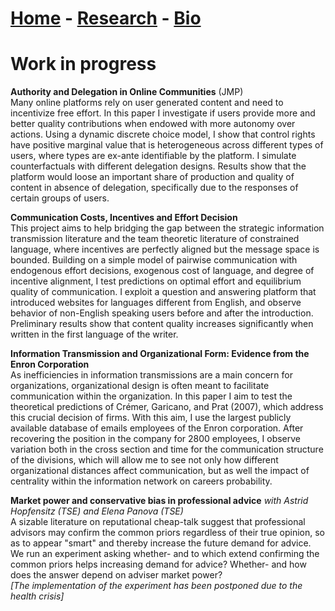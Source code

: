 # [Home](./index.html)  -  [Research](./research.html) - [Bio](./bio.html)

# Work in progress

**Authority and Delegation in Online Communities** (JMP)  
Many online platforms rely on user generated content and need to incentivize free effort. In this paper I investigate if users provide more and better quality contributions when endowed with more autonomy over actions. Using a dynamic discrete choice model, I show that control rights have positive marginal value that is heterogeneous across different types of users, where types are ex-ante identifiable by the platform. I simulate counterfactuals with different delegation designs. Results show that the platform would loose an important share of production and quality of content in absence of delegation, specifically due to the responses of certain groups of users.

**Communication Costs, Incentives and Effort Decision**  
This project aims to help bridging the gap between the strategic information transmission literature and the team theoretic literature of constrained language, where incentives are perfectly aligned but the message space is bounded. Building on a simple model of pairwise communication with endogenous effort decisions, exogenous cost of language, and degree of incentive alignment, I test predictions on optimal effort and equilibrium quality of communication. I exploit a question and answering platform that introduced websites for languages different from English, and observe behavior of non-English speaking users before and after the introduction. Preliminary results show that content quality increases significantly when written in the first language of the writer.

**Information Transmission and Organizational Form: Evidence from the Enron Corporation**  
As inefficiencies in information transmissions are a main concern for organizations, organizational design is often meant to facilitate communication within the organization. In this paper I aim to test the theoretical predictions of Crémer, Garicano, and Prat (2007), which address this crucial decision of firms. With this aim, I use the largest publicly available database of emails employees of the Enron corporation. After recovering the position in the company for 2800 employees, I observe variation both in the cross section and time for the communication structure of the divisions, which will allow me to see not only how different organizational distances affect communication, but as well the impact of centrality within the information network on careers probability. 

**Market power and conservative bias in professional advice** *with Astrid Hopfensitz (TSE) and Elena Panova (TSE)*  
A sizable literature on reputational cheap-talk suggest that professional advisors may confirm the common priors regardless of their true opinion, so as to appear "smart" and thereby increase the future demand for advice. We run an experiment asking whether- and to which extend confirming the common priors helps increasing demand for advice? Whether- and how does the answer depend on adviser market power?  
*[The implementation of the experiment has been postponed due to the health crisis]*
